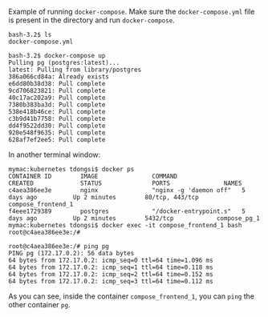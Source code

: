 Example of running `docker-compose`. 
Make sure the `docker-compose.yml` file is present in the directory and run `docker-compose`.

```
bash-3.2$ ls
docker-compose.yml

bash-3.2$ docker-compose up
Pulling pg (postgres:latest)...
latest: Pulling from library/postgres
386a066cd84a: Already exists
e6dd80b38d38: Pull complete
9cd706823821: Pull complete
40c17ac202a9: Pull complete
7380b383ba3d: Pull complete
538e418b46ce: Pull complete
c3b9d41b7758: Pull complete
dd4f9522dd30: Pull complete
920e548f9635: Pull complete
628af7ef2ee5: Pull complete
```

In another terminal window:

```
mymac:kubernetes tdongsi$ docker ps
CONTAINER ID        IMAGE               COMMAND                  CREATED             STATUS              PORTS               NAMES
c4aea386ee3e        nginx               "nginx -g 'daemon off"   5 days ago          Up 2 minutes        80/tcp, 443/tcp     compose_frontend_1
f4eee1729389        postgres            "/docker-entrypoint.s"   5 days ago          Up 2 minutes        5432/tcp            compose_pg_1
mymac:kubernetes tdongsi$ docker exec -it compose_frontend_1 bash
root@c4aea386ee3e:/#

root@c4aea386ee3e:/# ping pg
PING pg (172.17.0.2): 56 data bytes
64 bytes from 172.17.0.2: icmp_seq=0 ttl=64 time=1.096 ms
64 bytes from 172.17.0.2: icmp_seq=1 ttl=64 time=0.118 ms
64 bytes from 172.17.0.2: icmp_seq=2 ttl=64 time=0.152 ms
64 bytes from 172.17.0.2: icmp_seq=3 ttl=64 time=0.112 ms
```

As you can see, inside the container `compose_frontend_1`, you can `ping` the other container `pg`.
